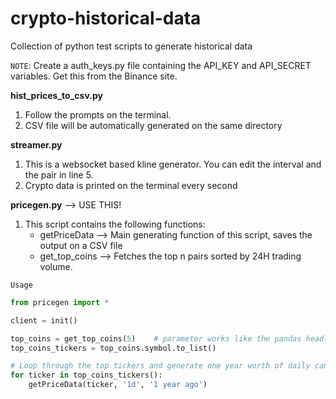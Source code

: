 # crypto-historical-data
Collection of python test scripts to generate historical data

`NOTE`: Create a auth_keys.py file containing the API_KEY and API_SECRET variables. Get this from the Binance site.

**hist_prices_to_csv.py**
  1. Follow the prompts on the terminal.
  2. CSV file will be automatically generated on the same directory

**streamer.py**
  1. This is a websocket based kline generator. You can edit the interval and the pair in line 5.
  2. Crypto data is printed on the terminal every second

**pricegen.py** --> USE THIS!
  1. This script contains the following functions:
      - getPriceData --> Main generating function of this script, saves the output on a CSV file
      - get_top_coins --> Fetches the top n pairs sorted by 24H trading volume. 

  `Usage`
  
  ```python
  from pricegen import *
  
  client = init()
  
  top_coins = get_top_coins(5)    # parameter works like the pandas head() function.
  top_coins_tickers = top_coins.symbol.to_list()
  
  # Loop through the top tickers and generate one year worth of daily candles in a CSV format.
  for ticker in top_coins_tickers():
      getPriceData(ticker, '1d', '1 year ago')
  ```
